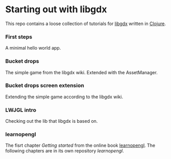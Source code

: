 # Starting out with libgdx

This repo contains a loose collection of tutorials for [libgdx](https://libgdx.com) written in [Clojure](https://clojure.org).

### First steps

A minimal hello world app.

### Bucket drops

The simple game from the libgdx wiki. Extended with the AssetManager.

### Bucket drops screen extension

Extending the simple game according to the libgdx wiki.

### LWJGL intro

Checking out the lib that libgdx is based on.

### learnopengl

The fisrt chapter _Getting started_ from the online book [learnopengl](https://learnopengl.com). The following chapters are in its own repository _learnopengl_.
